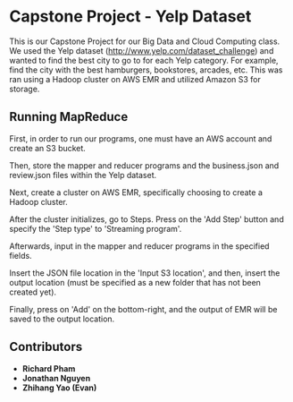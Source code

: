 # Capstone Project - Yelp Dataset
This is our Capstone Project for our Big Data and Cloud Computing class. We used the Yelp dataset (http://www.yelp.com/dataset_challenge) and wanted to find the best city to go to for each Yelp category. For example, find the city with the best hamburgers, bookstores, arcades, etc. This was ran using a Hadoop cluster on AWS EMR and utilized Amazon S3 for storage. 


## Running MapReduce
First, in order to run our programs, one must have an AWS account and create an S3 bucket.

Then, store the mapper and reducer programs and the business.json and review.json files within the Yelp dataset.

Next, create a cluster on AWS EMR, specifically choosing to create a Hadoop cluster.

After the cluster initializes, go to Steps. Press on the 'Add Step' button and specify the 'Step type' to 'Streaming program'.

Afterwards, input in the mapper and reducer programs in the specified fields.

Insert the JSON file location in the 'Input S3 location', and then, insert the output location (must be specified as a new folder that has not been created yet).

Finally, press on 'Add' on the bottom-right, and the output of EMR will be saved to the output location.

## Contributors
* **Richard Pham**
* **Jonathan Nguyen** 
* **Zhihang Yao (Evan)**
